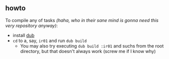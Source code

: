 ## howto
To compile any of tasks _(haha, who in their sane mind is gonna need this very repository anyway)_:
* install [dub](https://code.dlang.org/download)
* `cd` to a, say, `ir01` and run `dub build`
  * You may also try executing `dub build :ir01` and suchs from the root directory, but that doesn't always work (screw me if I know why)
